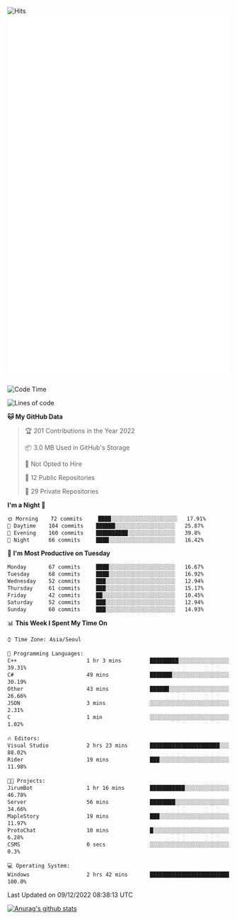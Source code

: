 ![Hits](https://hits.seeyoufarm.com/api/count/incr/badge.svg?url=https%3A%2F%2Fgithub.com%2Fkokose1234&count_bg=%2379C83D&title_bg=%23555555&icon=apple.svg&icon_color=%23E7E7E7&title=hits&edge_flat=false)
<br/>
![Metrics](https://github.com/kokose1234/kokose1234/blob/main/github-metrics.svg)

<!--START_SECTION:waka-->
![Code Time](http://img.shields.io/badge/Code%20Time-719%20hrs%207%20mins-blue)

![Lines of code](https://img.shields.io/badge/From%20Hello%20World%20I%27ve%20Written-884%20Thousand%20lines%20of%20code-blue)

**🐱 My GitHub Data** 

> 🏆 201 Contributions in the Year 2022
 > 
> 📦 3.0 MB Used in GitHub's Storage 
 > 
> 🚫 Not Opted to Hire
 > 
> 📜 12 Public Repositories 
 > 
> 🔑 29 Private Repositories  
 > 
**I'm a Night 🦉** 

```text
🌞 Morning    72 commits     ████░░░░░░░░░░░░░░░░░░░░░   17.91% 
🌆 Daytime    104 commits    ██████░░░░░░░░░░░░░░░░░░░   25.87% 
🌃 Evening    160 commits    ██████████░░░░░░░░░░░░░░░   39.8% 
🌙 Night      66 commits     ████░░░░░░░░░░░░░░░░░░░░░   16.42%

```
📅 **I'm Most Productive on Tuesday** 

```text
Monday       67 commits     ████░░░░░░░░░░░░░░░░░░░░░   16.67% 
Tuesday      68 commits     ████░░░░░░░░░░░░░░░░░░░░░   16.92% 
Wednesday    52 commits     ███░░░░░░░░░░░░░░░░░░░░░░   12.94% 
Thursday     61 commits     ███░░░░░░░░░░░░░░░░░░░░░░   15.17% 
Friday       42 commits     ██░░░░░░░░░░░░░░░░░░░░░░░   10.45% 
Saturday     52 commits     ███░░░░░░░░░░░░░░░░░░░░░░   12.94% 
Sunday       60 commits     ███░░░░░░░░░░░░░░░░░░░░░░   14.93%

```


📊 **This Week I Spent My Time On** 

```text
⌚︎ Time Zone: Asia/Seoul

💬 Programming Languages: 
C++                      1 hr 3 mins         █████████░░░░░░░░░░░░░░░░   39.31% 
C#                       49 mins             ███████░░░░░░░░░░░░░░░░░░   30.19% 
Other                    43 mins             ██████░░░░░░░░░░░░░░░░░░░   26.66% 
JSON                     3 mins              ░░░░░░░░░░░░░░░░░░░░░░░░░   2.31% 
C                        1 min               ░░░░░░░░░░░░░░░░░░░░░░░░░   1.02%

🔥 Editors: 
Visual Studio            2 hrs 23 mins       ██████████████████████░░░   88.02% 
Rider                    19 mins             ███░░░░░░░░░░░░░░░░░░░░░░   11.98%

🐱‍💻 Projects: 
JirumBot                 1 hr 16 mins        ███████████░░░░░░░░░░░░░░   46.78% 
Server                   56 mins             ████████░░░░░░░░░░░░░░░░░   34.66% 
MapleStory               19 mins             ███░░░░░░░░░░░░░░░░░░░░░░   11.97% 
ProtoChat                10 mins             █░░░░░░░░░░░░░░░░░░░░░░░░   6.28% 
CSMS                     0 secs              ░░░░░░░░░░░░░░░░░░░░░░░░░   0.3%

💻 Operating System: 
Windows                  2 hrs 42 mins       █████████████████████████   100.0%

```


 Last Updated on 09/12/2022 08:38:13 UTC
<!--END_SECTION:waka-->

[![Anurag's github stats](https://github-readme-stats.vercel.app/api?username=kokose1234&theme=dracula)](https://github.com/anuraghazra/github-readme-stats)



	
